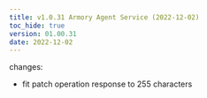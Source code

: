 ```yaml
---
title: v1.0.31 Armory Agent Service (2022-12-02)
toc_hide: true
version: 01.00.31
date: 2022-12-02
---
```


changes:
- fit patch operation response to 255 characters
